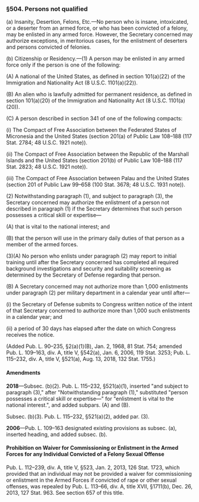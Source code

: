### §504. Persons not qualified ###

(a) Insanity, Desertion, Felons, Etc.—No person who is insane, intoxicated, or a deserter from an armed force, or who has been convicted of a felony, may be enlisted in any armed force. However, the Secretary concerned may authorize exceptions, in meritorious cases, for the enlistment of deserters and persons convicted of felonies.

(b) Citizenship or Residency.—(1) A person may be enlisted in any armed force only if the person is one of the following:

(A) A national of the United States, as defined in section 101(a)(22) of the Immigration and Nationality Act (8 U.S.C. 1101(a)(22)).

(B) An alien who is lawfully admitted for permanent residence, as defined in section 101(a)(20) of the Immigration and Nationality Act (8 U.S.C. 1101(a)(20)).

(C) A person described in section 341 of one of the following compacts:

(i) The Compact of Free Association between the Federated States of Micronesia and the United States (section 201(a) of Public Law 108–188 (117 Stat. 2784; 48 U.S.C. 1921 note)).

(ii) The Compact of Free Association between the Republic of the Marshall Islands and the United States (section 201(b) of Public Law 108–188 (117 Stat. 2823; 48 U.S.C. 1921 note)).

(iii) The Compact of Free Association between Palau and the United States (section 201 of Public Law 99–658 (100 Stat. 3678; 48 U.S.C. 1931 note)).

(2) Notwithstanding paragraph (1), and subject to paragraph (3), the Secretary concerned may authorize the enlistment of a person not described in paragraph (1) if the Secretary determines that such person possesses a critical skill or expertise—

(A) that is vital to the national interest; and

(B) that the person will use in the primary daily duties of that person as a member of the armed forces.

(3)(A) No person who enlists under paragraph (2) may report to initial training until after the Secretary concerned has completed all required background investigations and security and suitability screening as determined by the Secretary of Defense regarding that person.

(B) A Secretary concerned may not authorize more than 1,000 enlistments under paragraph (2) per military department in a calendar year until after—

(i) the Secretary of Defense submits to Congress written notice of the intent of that Secretary concerned to authorize more than 1,000 such enlistments in a calendar year; and

(ii) a period of 30 days has elapsed after the date on which Congress receives the notice.

(Added Pub. L. 90–235, §2(a)(1)(B), Jan. 2, 1968, 81 Stat. 754; amended Pub. L. 109–163, div. A, title V, §542(a), Jan. 6, 2006, 119 Stat. 3253; Pub. L. 115–232, div. A, title V, §521(a), Aug. 13, 2018, 132 Stat. 1755.)

#### Amendments ####

**2018**—Subsec. (b)(2). Pub. L. 115–232, §521(a)(1), inserted "and subject to paragraph (3)," after "Notwithstanding paragraph (1)," substituted "person possesses a critical skill or expertise—" for "enlistment is vital to the national interest.", and added subpars. (A) and (B).

Subsec. (b)(3). Pub. L. 115–232, §521(a)(2), added par. (3).

**2006**—Pub. L. 109–163 designated existing provisions as subsec. (a), inserted heading, and added subsec. (b).

#### Prohibition on Waiver for Commissioning or Enlistment in the Armed Forces for any Individual Convicted of a Felony Sexual Offense ####

Pub. L. 112–239, div. A, title V, §523, Jan. 2, 2013, 126 Stat. 1723, which provided that an individual may not be provided a waiver for commissioning or enlistment in the Armed Forces if convicted of rape or other sexual offenses, was repealed by Pub. L. 113–66, div. A, title XVII, §1711(b), Dec. 26, 2013, 127 Stat. 963. See section 657 of this title.